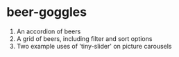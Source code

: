 # beer-goggles
1. An accordion of beers
2. A grid of beers, including filter and sort options
3. Two example uses of 'tiny-slider' on picture carousels
